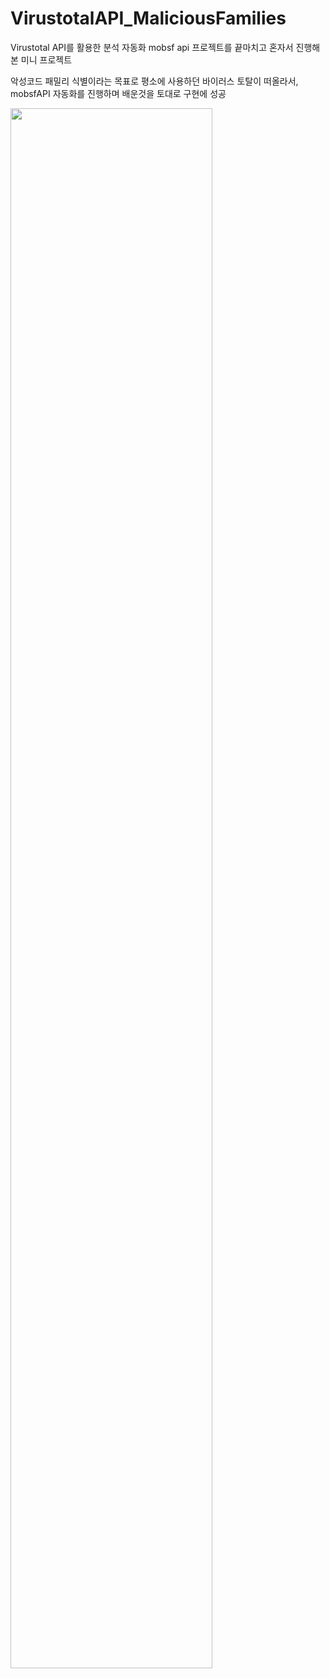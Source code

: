 # VirustotalAPI_MaliciousFamilies
Virustotal API를 활용한 분석 자동화
mobsf api 프로젝트를 끝마치고 혼자서 진행해본 미니 프로젝트

악성코드 패밀리 식별이라는 목표로 평소에 사용하던 바이러스 토탈이 떠올라서, mobsfAPI 자동화를 진행하며 배운것을 토대로 구현에 성공

<img width="80%" src="https://github.com/kdjehdwls/VirustotalAPI_MaliciousFamilies/assets/50543442/3f6078a2-96bc-40d9-a2ec-57bff25eabd9"/>

